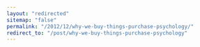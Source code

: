 ```yaml
---
layout: "redirected"
sitemap: "false"
permalink: "/2012/12/why-we-buy-things-purchase-psychology/"
redirect_to: "/post/why-we-buy-things-purchase-psychology"
---
```




